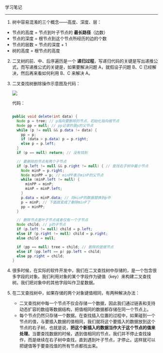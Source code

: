 学习笔记

---

1. 树中容易混淆的三个概念——高度、深度、层：

- 节点的高度 = 节点到叶子节点的 **最长路径**（边数）
- 节点的深度 = 根节点到这个节点所经历的边的个数
- 节点的层数 = 节点的深度 + 1
- 树的高度 = 根节点的高度

2. 二叉树的前、中、后序遍历是一个 **递归过程**，写递归代码的关键是写出递推公式，而写递推公式的关键是，如果要解决问题 A，就假设子问题 B、C 已经解决，然后再来看如何利用 B、C 来解决 A。

3. 二叉查找树删除操作示意图及代码：

   ![](https://res.cloudinary.com/dtfjnb8ft/image/upload/v1587906198/Screen_Shot_2020-04-26_at_8.57.07_PM.png)

   

   代码：

   

   ```java
   
   public void delete(int data) {
     Node p = tree; // p指向要删除的节点，初始化指向根节点
     Node pp = null; // pp记录的是p的父节点
     while (p != null && p.data != data) {
       pp = p;
       if (data > p.data) p = p.right;
       else p = p.left;
     }
     if (p == null) return; // 没有找到
   
     // 要删除的节点有两个子节点
     if (p.left != null && p.right != null) { // 查找右子树中最小节点
       Node minP = p.right;
       Node minPP = p; // minPP表示minP的父节点
       while (minP.left != null) {
         minPP = minP;
         minP = minP.left;
       }
       p.data = minP.data; // 将minP的数据替换到p中
       p = minP; // 下面就变成了删除minP了
       pp = minPP;
     }
   
     // 删除节点是叶子节点或者仅有一个子节点
     Node child; // p的子节点
     if (p.left != null) child = p.left;
     else if (p.right != null) child = p.right;
     else child = null;
   
     if (pp == null) tree = child; // 删除的是根节点
     else if (pp.left == p) pp.left = child;
     else pp.right = child;
   }
   ```

4. 很多时候，在实际的软件开发中，我们在二叉查找树中存储的，是一个包含很多字段的对象。我们利用对象的某个字段作为键值（key）来构建二叉查找树。我们把对象中的其他字段叫作卫星数据。

5. 在二叉查找树中，如果存储的两个对象键值相同，有两种解决办法：

   - 二叉查找树中每一个节点不仅会存储一个数据，因此我们通过链表和支持动态扩容的数组等数据结构，把值相同的数据都存储在同一个节点上。
   - 每个节点仍然只存储一个数据。在查找插入位置的过程中，如果碰到一个节点的值，与要插入数据的值相同，我们就将这个要插入的数据放到这个节点的右子树，也就是说，**把这个新插入的数据当作大于这个节点的值来处理**。当要查找数据的时候，遇到值相同的节点，我们并不停止查找操作，而是继续在右子树中查找，直到遇到叶子节点，才停止。这样就可以把键值等于要查找值的所有节点都找出来。

   

   